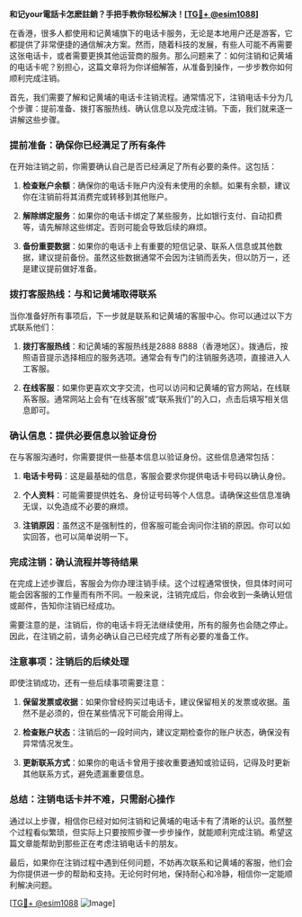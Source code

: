 **和记your電話卡怎麽註銷？手把手教你轻松解决！[[TG💪+ @esim1088](https://t.me/s/esim1088)]**

在香港，很多人都使用和记黄埔旗下的电话卡服务，无论是本地用户还是游客，它都提供了非常便捷的通信解决方案。然而，随着科技的发展，有些人可能不再需要这张电话卡，或者需要更换其他运营商的服务。那么问题来了：如何注销和记黄埔的电话卡呢？别担心，这篇文章将为你详细解答，从准备到操作，一步步教你如何顺利完成注销。

首先，我们需要了解和记黄埔的电话卡注销流程。通常情况下，注销电话卡分为几个步骤：提前准备、拨打客服热线、确认信息以及完成注销。下面，我们就来逐一讲解这些步骤。

### 提前准备：确保你已经满足了所有条件

在开始注销之前，你需要确认自己是否已经满足了所有必要的条件。这包括：

1. **检查账户余额**：确保你的电话卡账户内没有未使用的余额。如果有余额，建议你在注销前将其消费完或转移到其他账户。
   
2. **解除绑定服务**：如果你的电话卡绑定了某些服务，比如银行支付、自动扣费等，请先解除这些绑定。否则可能会导致后续的麻烦。

3. **备份重要数据**：如果你的电话卡上有重要的短信记录、联系人信息或其他数据，建议提前备份。虽然这些数据通常不会因为注销而丢失，但以防万一，还是建议提前做好准备。

### 拨打客服热线：与和记黄埔取得联系

当你准备好所有事项后，下一步就是联系和记黄埔的客服中心。你可以通过以下方式联系他们：

1. **拨打客服热线**：和记黄埔的客服热线是2888 8888（香港地区）。拨通后，按照语音提示选择相应的服务选项。通常会有专门的注销服务选项，直接进入人工客服。

2. **在线客服**：如果你更喜欢文字交流，也可以访问和记黄埔的官方网站，在线联系客服。通常网站上会有“在线客服”或“联系我们”的入口，点击后填写相关信息即可。

### 确认信息：提供必要信息以验证身份

在与客服沟通时，你需要提供一些基本信息以验证身份。这些信息通常包括：

1. **电话卡号码**：这是最基础的信息，客服会要求你提供电话卡号码以确认身份。

2. **个人资料**：可能需要提供姓名、身份证号码等个人信息。请确保这些信息准确无误，以免造成不必要的麻烦。

3. **注销原因**：虽然这不是强制性的，但客服可能会询问你注销的原因。你可以如实回答，也可以简单说明一下。

### 完成注销：确认流程并等待结果

在完成上述步骤后，客服会为你办理注销手续。这个过程通常很快，但具体时间可能会因客服的工作量而有所不同。一般来说，注销完成后，你会收到一条确认短信或邮件，告知你注销已经成功。

需要注意的是，注销后，你的电话卡将无法继续使用，所有的服务也会随之停止。因此，在注销之前，请务必确认自己已经完成了所有必要的准备工作。

### 注意事项：注销后的后续处理

即使注销成功，还有一些后续事项需要注意：

1. **保留发票或收据**：如果你曾经购买过电话卡，建议保留相关的发票或收据。虽然不是必须的，但在某些情况下可能会用得上。

2. **检查账户状态**：注销后的一段时间内，建议定期检查你的账户状态，确保没有异常情况发生。

3. **更新联系方式**：如果你的电话卡曾用于接收重要通知或验证码，记得及时更新其他联系方式，避免遗漏重要信息。

### 总结：注销电话卡并不难，只需耐心操作

通过以上步骤，相信你已经对如何注销和记黄埔的电话卡有了清晰的认识。虽然整个过程看似繁琐，但实际上只要按照步骤一步步操作，就能顺利完成注销。希望这篇文章能帮助到那些正在考虑注销电话卡的朋友。

最后，如果你在注销过程中遇到任何问题，不妨再次联系和记黄埔的客服，他们会为你提供进一步的帮助和支持。无论何时何地，保持耐心和冷静，相信你一定能顺利解决问题。

[[TG💪+ @esim1088](https://t.me/s/esim1088) ![Image](https://i.postimg.cc/4NQfJmqS/Snipaste-2025-05-13-00-14-12.png)]